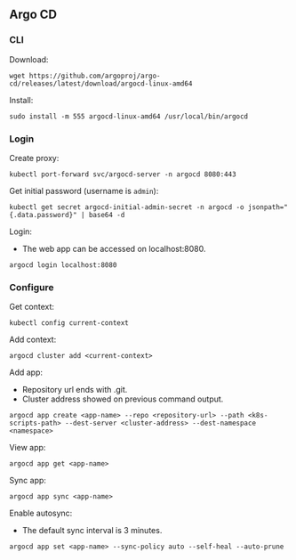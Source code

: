 ## Argo CD

### CLI

Download:

```
wget https://github.com/argoproj/argo-cd/releases/latest/download/argocd-linux-amd64
```

Install:

```
sudo install -m 555 argocd-linux-amd64 /usr/local/bin/argocd
```

### Login

Create proxy:

```
kubectl port-forward svc/argocd-server -n argocd 8080:443
```

Get initial password (username is `admin`):

```
kubectl get secret argocd-initial-admin-secret -n argocd -o jsonpath="{.data.password}" | base64 -d
```

Login:

- The web app can be accessed on localhost:8080.

```
argocd login localhost:8080
```

### Configure

Get context:

```
kubectl config current-context
```

Add context:

```
argocd cluster add <current-context>
```

Add app:

- Repository url ends with .git.
- Cluster address showed on previous command output.

```
argocd app create <app-name> --repo <repository-url> --path <k8s-scripts-path> --dest-server <cluster-address> --dest-namespace <namespace>
```

View app:

```
argocd app get <app-name>
```

Sync app:

```
argocd app sync <app-name>
```

Enable autosync:

- The default sync interval is 3 minutes.

```
argocd app set <app-name> --sync-policy auto --self-heal --auto-prune
```
